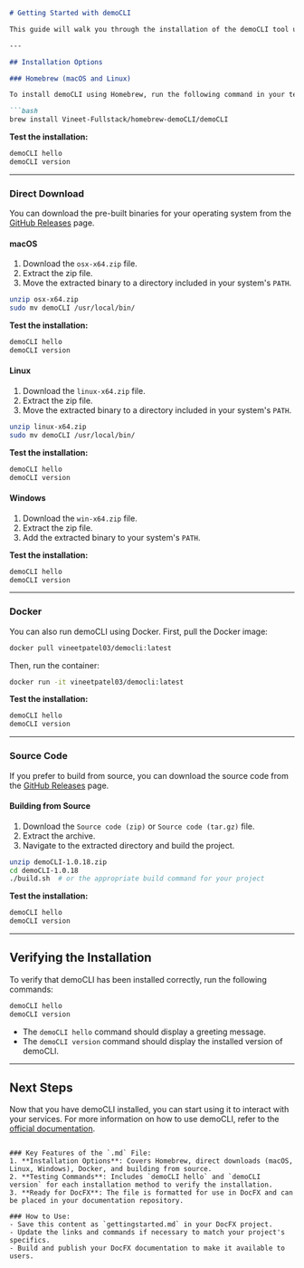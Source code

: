 ```markdown
# Getting Started with demoCLI

This guide will walk you through the installation of the demoCLI tool using various methods and how to test the installation.

---

## Installation Options

### Homebrew (macOS and Linux)

To install demoCLI using Homebrew, run the following command in your terminal:

```bash
brew install Vineet-Fullstack/homebrew-demoCLI/demoCLI
```

**Test the installation:**

```bash
demoCLI hello
demoCLI version
```

---

### Direct Download

You can download the pre-built binaries for your operating system from the [GitHub Releases](https://github.com/Vineet-Fullstack/demoCLI/releases/tag/v1.0.18) page.

#### macOS

1. Download the `osx-x64.zip` file.
2. Extract the zip file.
3. Move the extracted binary to a directory included in your system's `PATH`.

```bash
unzip osx-x64.zip
sudo mv demoCLI /usr/local/bin/
```

**Test the installation:**

```bash
demoCLI hello
demoCLI version
```

#### Linux

1. Download the `linux-x64.zip` file.
2. Extract the zip file.
3. Move the extracted binary to a directory included in your system's `PATH`.

```bash
unzip linux-x64.zip
sudo mv demoCLI /usr/local/bin/
```

**Test the installation:**

```bash
demoCLI hello
demoCLI version
```

#### Windows

1. Download the `win-x64.zip` file.
2. Extract the zip file.
3. Add the extracted binary to your system's `PATH`.

**Test the installation:**

```powershell
demoCLI hello
demoCLI version
```

---

### Docker

You can also run demoCLI using Docker. First, pull the Docker image:

```bash
docker pull vineetpatel03/democli:latest
```

Then, run the container:

```bash
docker run -it vineetpatel03/democli:latest
```

**Test the installation:**

```bash
demoCLI hello
demoCLI version
```

---

### Source Code

If you prefer to build from source, you can download the source code from the [GitHub Releases](https://github.com/Vineet-Fullstack/demoCLI/releases/tag/v1.0.18) page.

#### Building from Source

1. Download the `Source code (zip)` or `Source code (tar.gz)` file.
2. Extract the archive.
3. Navigate to the extracted directory and build the project.

```bash
unzip demoCLI-1.0.18.zip
cd demoCLI-1.0.18
./build.sh  # or the appropriate build command for your project
```

**Test the installation:**

```bash
demoCLI hello
demoCLI version
```

---

## Verifying the Installation

To verify that demoCLI has been installed correctly, run the following commands:

```bash
demoCLI hello
demoCLI version
```

- The `demoCLI hello` command should display a greeting message.
- The `demoCLI version` command should display the installed version of demoCLI.

---

## Next Steps

Now that you have demoCLI installed, you can start using it to interact with your services. For more information on how to use demoCLI, refer to the [official documentation](#).

```

### Key Features of the `.md` File:
1. **Installation Options**: Covers Homebrew, direct downloads (macOS, Linux, Windows), Docker, and building from source.
2. **Testing Commands**: Includes `demoCLI hello` and `demoCLI version` for each installation method to verify the installation.
3. **Ready for DocFX**: The file is formatted for use in DocFX and can be placed in your documentation repository.

### How to Use:
- Save this content as `gettingstarted.md` in your DocFX project.
- Update the links and commands if necessary to match your project's specifics.
- Build and publish your DocFX documentation to make it available to users.